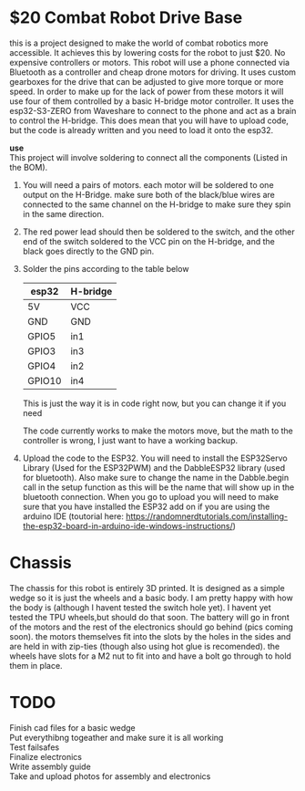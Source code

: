 # $20 Combat Robot Drive Base
this is a project designed to make the world of combat robotics more accessible. It achieves this by lowering costs for the robot to just $20. No expensive controllers or motors. This robot will use a phone connected via Bluetooth as a controller and cheap drone motors for driving. It uses custom gearboxes for the drive that can be adjusted to give more torque or more speed. In order to make up for the lack of power from these motors it will use four of them controlled by a basic H-bridge motor controller. It uses the esp32-S3-ZERO from Waveshare to connect to the phone and act as a brain to control the H-bridge. This does mean that you will have to upload code, but the code is already written and you need to load it onto the esp32.

**use**<br>
This project will involve soldering to connect all the components (Listed in the BOM). 

1. You will need a pairs of motors. each motor will be soldered to one output on the H-Bridge. make sure both of the black/blue wires are connected to the same channel on the H-bridge to make sure they spin in the same direction. 
2. The red power lead should then be soldered to the switch, and the other end of the switch soldered to the VCC pin on the H-bridge, and the black goes directly to the GND pin.
3. Solder the pins according to the table below
   
   |esp32|H-bridge|
   |-----|--------|
   |5V|VCC|
   |GND|GND|
   |GPIO5|in1|
   |GPIO3|in3|
   |GPIO4|in2|
   |GPIO10|in4|
   
   This is just the way it is in code right now, but you can change it if you need

   The code currently works to make the motors move, but the math to the controller is wrong, I just want to have a working backup.
4. Upload the code to the ESP32. You will need to install the ESP32Servo Library (Used for the ESP32PWM) and the DabbleESP32 library (used for bluetooth). Also make sure to change the name in the Dabble.begin call in the setup function as this will be the name that will show up in the bluetooth connection. When you go to upload you will need to make sure that you have installed the ESP32 add on if you are using the arduino IDE (toutorial here: https://randomnerdtutorials.com/installing-the-esp32-board-in-arduino-ide-windows-instructions/)

# Chassis<br>
The chassis for this robot is entirely 3D printed. It is designed as a simple wedge so it is just the wheels and a basic body. I am pretty happy with how the body is (although I havent tested the switch hole yet). I havent yet tested the TPU wheels,but should do that soon. The battery will go in front of the motors and the rest of the electronics should go behind (pics coming soon). the motors themselves fit into the slots by the holes in the sides and are held in with zip-ties (though also using hot glue is recomended). the wheels have slots for a M2 nut to fit into and have a bolt go through to hold them in place.

# TODO<br>
Finish cad files for a basic wedge<br>
Put everythibng togeather and make sure it is all working<br>
Test failsafes<br>
Finalize electronics<br>
Write assembly guide<br>
Take and upload photos for assembly and electronics<br>
